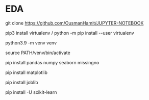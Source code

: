 # EDA

git clone https://github.com/OusmanHamit/JUPYTER-NOTEBOOK

pip3 install virtualenv / python -m pip install --user virtualenv

python3.9 -m venv venv  
              
source PATH/venv/bin/activate

pip install pandas numpy seaborn missingno

pip install matplotlib

pip install joblib

pip install -U scikit-learn
